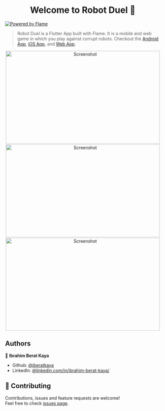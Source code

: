 <h1 align="center">Welcome to Robot Duel 👋</h1>

[![Powered by Flame](https://img.shields.io/badge/Powered%20by-%F0%9F%94%A5-orange.svg?style=flat-square)](https://flame-engine.org)

> Robot Duel is a Flutter App built with Flame. It is a mobile and web game in which you play against corrupt robots. Checkout the [Android App](https://play.google.com/store/apps/details?id=com.kaya.robotduel), [iOS App](https://apps.apple.com/us/app/robot-duel-fight/id1511433623), and [Web App](https://iberatkaya.github.io/Robot-Duel/#/).

<p align="center">
    <img alt="Screenshot" src="https://raw.githubusercontent.com/iberatkaya/Robot-Duel/master/screenshots/0.jpg" width="500" height="300">
    <img alt="Screenshot" src="https://raw.githubusercontent.com/iberatkaya/Robot-Duel/master/screenshots/1.jpg" width="500" height="300" style="margin-top: 2px; margin-bottom: 2px">
    <img alt="Screenshot" src="https://raw.githubusercontent.com/iberatkaya/Robot-Duel/master/screenshots/2.jpg" width="500" height="300">
</p>

## Authors

👤 **Ibrahim Berat Kaya**

- Github: [@iberatkaya](https://github.com/iberatkaya)
- LinkedIn: [@linkedin.com/in/ibrahim-berat-kaya/](https://linkedin.com/in/ibrahim-berat-kaya/)

## 🤝 Contributing

Contributions, issues and feature requests are welcome!<br />Feel free to check [issues page](https://github.com/iberatkaya/Robot-Duel/issues).
